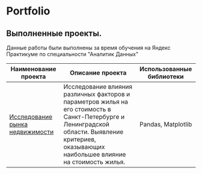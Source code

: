 # Portfolio


## Выполненные проекты.
Данные работы были выполнены за время обучения на Яндекс Практикуме по специальности "Аналитик Данных"

| Наименование проекта                       | Описание проекта              | Использованные библиотеки |
| -------------                              |------------------           |                    :-----:|
|[Исследование рынка недвижимости](https://github.com/NikitinNikolai/Learning-Projects/tree/main/real%20estate%20market%20research "")      |Исследование влияния различных факторов и параметров жилья на его стоимость в Санкт-Петербурге и Ленинградской области. Выявление критериев, оказывающих наибольшее влияние на стоимость жилья.    | Pandas, Matplotlib|
